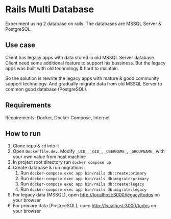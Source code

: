 # Rails Multi Database

Experiment using 2 database on rails. The databases are MSSQL Server & PostgreSQL.

## Use case
Client has legacy apps with data stored in old MSSQL Server database. Client need some additional feature to support his bussiness. But the legacy apps was built with old technology & hard to maintain.

So the solution is rewrite the legacy apps with mature & good community support technology. And gradually migrate data from old MSSQL Server to common good database (PostgreSQL).

## Requirements
Requirements: Docker, Docker Compose, Internet

## How to run
1. Clone repo & `cd` into it
2. Open `Dockerfile.dev`. Modify `_UID_`, `_GID_`, `_USERNAME_`, `_GROUPNAME_`  with your own value from host machine
3. In project root directory run `docker-compose up`
4. Create database & run migrations:
    1. Run `docker-compose exec app bin/rails db:create:primary`
    2. Run `docker-compose exec app bin/rails db:migrate:primary`
    3. Run `docker-compose exec app bin/rails db:create:legacy`
    4. Run `docker-compose exec app bin/rails db:migrate:legacy`
5. For legacy data (MSSQL), open [http://localhost:3000/legacy/todos](http://localhost:3000/legacy/todos) on your browser
6. For primary data (PostgreSQL), open [http://localhost:3000/todos](http://localhost:3000/todos) on your browser